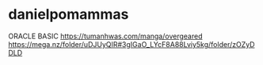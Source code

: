 # danielpomammas
ORACLE BASIC
https://tumanhwas.com/manga/overgeared
https://mega.nz/folder/uDJUyQIR#3gIGaO_LYcF8A88Lviy5kg/folder/zOZyDDLD
